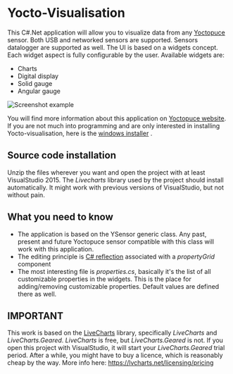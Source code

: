 # Yocto-Visualisation

This C#.Net application will allow you to visualize data from any [Yoctopuce](https://www.yoctopuce.com) sensor.
Both USB and networked sensors are supported. Sensors datalogger are supported
as well. The UI is based on a widgets concept. Each widget aspect is fully 
configurable by the user. Available widgets are:
- Charts
- Digital display
- Solid gauge
- Angular gauge

![Screenshot example](https://www.yoctopuce.com/pubarchive/2017-04/widgets_1.png)

You will find more information about this application on [Yoctopuce website](https://www.yoctopuce.com).
If you are not much into programming and are only interested in installing Yocto-visualisation,  here is the [windows installer](https://www.yoctopuce.com/FR/downloads/YoctoVisualization.zip) .   


## Source code installation
Unzip the files wherever you want and open the project with at least VisualStudio 
2015.  The *Livecharts* library  used by the project should install automatically.
It might work with previous versions of VisualStudio, but not without pain.
 

## What you need to know
- The application is based on the YSensor generic class. Any past, present and future Yoctopuce sensor compatible with this class will work with this application.
- The editing principle is [C# reflection](https://msdn.microsoft.com/en-us/library/mt656691.aspx) associated with a *propertyGrid* component 
- The most interesting file is *properties.cs*, basically it's the list of all customizable properties in the widgets. This is the place for adding/removing 
  customizable properties. Default values are defined there as well.
 

## IMPORTANT
This work is based on the [LiveCharts](https://lvcharts.net) library, specifically
*LiveCharts* and  *LiveCharts.Geared*. *LiveCharts* is free, but
*LiveCharts.Geared* is not. If you open this project with VisualStudio, it will start your *LiveCharts.Geared*
trial period. After a while, you might have to buy a licence, which is reasonably
cheap by the way. More info here: https://lvcharts.net/licensing/pricing
   


